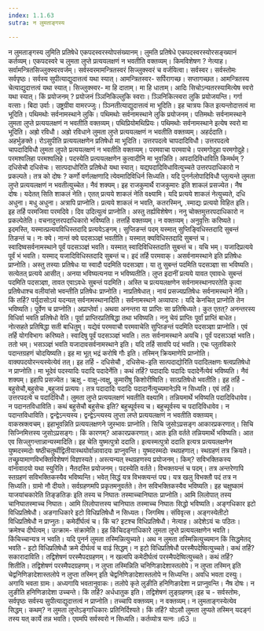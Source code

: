 ```yaml
---
index: 1.1.63
sutra: न लुमताङ्गस्य

---
```

 न लुमताङ्गस्य लुमिति प्रतिषेधे एकपदस्वरस्योपसंख्यानम्। लुमति प्रतिषेधे एकपदस्वरस्योरसङ्ख्यानं कर्तव्यम्। एकपदस्वरे च लुमता लुप्ते प्रत्ययलक्षणं न भवतीति वक्तव्यम्। किमविशेषण ? नेत्याह। सर्वामन्त्रितसिज्लुक्स्वरवर्जम्। सर्वस्वरमामन्त्रितस्वरं सिज्लुक्स्वरं च वर्जयित्वा। सर्वस्वर। सर्वस्तोमः सर्वपृष्ठः। सर्वस्य सुपीत्याद्युदात्तत्वं यथा स्यात्। आमन्त्रितस्वर- सर्पिरागच्छ। सप्तागच्छत। आमन्त्रितस्य चेत्याद्युदात्तत्वं यथा स्यात्। सिज्लुक्स्वर- मा हि दाताम्। मा हि धाताम्। आदिः सिचोऽन्यतरस्यामित्येष स्वरो यथा स्यात्। किं प्रयोजनम् ? प्रयोजनं ञ्ञिनिकिल्लुकि स्वराः। ञ्ञिनिकित्स्वरा लुकि प्रयोजयन्ति। गर्गा वत्साः। बिदा उर्वाः। उष्ट्रग्रीवा वामरज्जुः। ञ्ञ्नितीत्याद्युदात्तत्वं मा भूदिति। इह चात्रयः कित इत्यन्तोदात्तत्वं मा भूदिति। पथिमथोः सर्वनामस्थाने लुकि। पथिमथोः सर्वनामस्थाने लुकि प्रयोजनम्। पतिमथोः सर्वनामस्थाने लुमता लुप्ते प्रत्ययलक्षणं न भवतीति वक्तव्यम्। पथिप्रियोमथिप्रियः। पथिमथोः सर्वनामस्थाने इत्येष स्वरो मा भूदिति। अह्रो रविधौ। अह्रो रविधाने लुमता लुप्ते प्रत्ययलक्षणं न भवतीति वक्तव्यम्। अहर्ददाति। अहर्भुङक्ते। रोऽसुपीति प्रत्ययलक्षणेन प्रतिषेधो मा भूदिति। उत्तरपदत्वे चापदादिविधौ। उत्तरपदत्वे चापदादिविधौ लुमता लुपते प्रत्ययलक्षणं न भवतीति वक्तव्यम्। परमवाचा परमवाचे। परमगोदुहा परमगोदुहे। परमश्वलिहा परमश्वलिहे। पदस्येति प्रत्ययलक्षणेन कुत्वादीनि मा भूवन्निति। अपदादिविधाविति किमर्थम् ? दधिसेचौ दधिसेचः। सात्पदाधोरिति प्रतिषेधो यथा स्यात्। यद्यपदादिविधावित्युच्चते उत्तरपदाधिकारो न प्रकल्पते। तत्र को दोषः ? कर्णो वर्णलक्षणादि त्येवमादिविधिर्न सिध्यति। यदि पुनर्नलोपादिविधौ प्लुत्यन्ते लुमता लुप्ते प्रत्ययलक्षणं न भवतीत्युच्चेत। नैवं शक्यम्। इह राजकुमार्थै राजकुमारः इति शाकलं प्रसज्येत। नैष दोषः। यदेतत् सिति शाकलं नेति। एतत् प्रत्यये शाकलं नेति वक्ष्यामि। यदि प्रत्यये शाकलं नेत्युच्यते, दधि अधुना। मधु अधुना। अत्रापि प्राप्नोति। प्रत्यये शाकलं न भवति, कतरस्मिन्, .स्माद्यः प्रत्ययो विहित इति। इह तर्हि परमजिवा परमदिवे। दिव उदित्युत्वं प्राप्नोति। अस्तु तर्ह्यविशेषेण। ननु चोक्तमुत्तरपदाधिकारो न प्रकल्पेतेति। वचनादुत्तरपदाधिकारो भविष्यति। तत्तर्हि वक्तव्यम्। न वक्तव्यम्। अनुवृत्तिः करिष्यते। इदमस्ति, यस्मात्प्रत्ययविधिस्तदादि प्रत्ययेऽङ्गम्। सुप्तिङन्तं पदम् यस्मात् सुप्तिङ्विधिस्तदादि सुबन्तं तिङन्तं च। नः क्ये। नान्तं क्ये पदसञ्ञ्ज्ञं भवतीति। यस्मात् क्यविधिस्तदादि सुबन्तं च। स्वादिष्वसर्वनामस्थाने पूर्वं पदसञ्ञ्ज्ञं भवति। यस्मात् स्वादिविधिस्तदाति सुबन्तं च। यचि भम्। यजादिप्रत्यये पूर्वं भं भवति। यस्माद् यजादिविधिस्तदादि सुबन्तं च। इदं तर्हि परमवाक्। असर्वनामस्थाने इति प्रतिषेधः प्राप्नोति। अस्तु तस्याः प्रतिषेधः या स्वादौ पदमिति पदसञ्ज्ञा। या तु सुबन्तं पदमिति पदसञ्ज्ञा सा भविष्यति। सत्येतत् प्रत्यये आसीत्। अनया भविष्यत्यनया न भविष्यतीति। लुप्त इदानीं प्रत्यये यावत एवावधेः सुबन्तं पदमिति पदसञ्ज्ञा, तावत एवाऽवधेः सुबन्तं पदमिति। अस्ति च प्रत्ययलक्षणेन सर्वनामस्थानपरतेति कृत्वा प्रतिषेधाश्च वलीयांसो भवन्तीति प्रतिषेधः प्राप्नोति। नाप्रतिषेधात्। नायं प्रसज्यप्रतिषेधः सर्वनामस्थाने नेति। किं तर्हि? पर्युदासोऽयं यदन्यत् सर्वनामस्थानादिति। सर्वनामस्थाने अव्यापारः। यदि केनचित् प्राप्नोति तेन भविष्यति। पूर्वेण च प्राप्नोति। अप्राप्तेर्वा। अथवा अनन्तरा या प्राप्तिः सा प्रतिषिध्यते। कुत एतत्? अनन्तरस्य विधिर्वा भवति प्रतिषेधो वेति। पूर्वा प्राप्तिरप्रतिषिद्धा तथा भविष्यति। ननु चेयं प्राप्तिः पूर्वां प्राप्तिं बाधेत। नोत्सहते प्रतिषिद्धा सती बाधितुम्। यद्येवं परमवाचौ परमवाचेति सुप्तिङन्तं पदमिति पदसञ्ज्ञा प्राप्नोति। एवं तर्हि योगविभागः करिष्यते। स्वादिषु पूर्वं पदसञ्ञ्ज्ञं भवति। ततः सर्वनामस्थाने अयचि। पूर्वं पदसञ्ञ्ज्ञं भवति। ततो भम्। भसञ्ञ्ज्ञं भवति यजादावसर्वनामस्थाने इति। यदि तर्हि सावपि पदं भवति। एचः प्लुतविकारे पदान्तग्रहणं चोदयिष्यति। इह मा भूत् भद्रं करोषि गौः इति। तस्मिन् क्रियमाणेपि प्राप्नोति। वाक्यपदयोरन्त्यस्येत्येवं तत्। इह तर्हि -  दधिसेचौ , दधिसेचः-इति सात्पदाद्योरिति पदादिलक्षणः षत्वप्रतिषेधो न प्राप्नोति। मा भूदेवं पदस्यादिः पदादि पदादेर्नेति। कथं तर्हि? पदादादिः पदादिः पदादेर्नेत्येवं भविष्यति। नैवं शक्यम्। इहापि प्रसज्येत। ऋक्षु - वाक्षु-त्वक्षु, कुमारीषु किशोरीष्विति। सात्प्रतिषेधो भवतीति। इह तर्हि -  बहुसेचौ,बहुसेचः ,बहुजयं प्रत्ययः। तत्र पदादादिः पदादिः पदादार्नेत्युच्यमानेऽपि न सिध्यति। एवं तर्हि। उत्तरपदत्वे च पदादिविधौ। लुमता लुप्ते प्रत्ययलक्षणं भवतीति वक्ष्यामि। तन्नियमार्थे भविष्यति पदादिविधावेव। न पदानतविधाविति। कथं बहुसेचौ बहुसेचः इति? बहुच्पूर्वस्य च। बहुच्पूर्वस्य च पदादिविधावेव। न पदान्तविधाविति। द्वन्द्वेऽन्त्यस्य। द्वन्द्वेऽन्त्यस्य लुप्ता लप्ते प्रत्ययलक्षणं न भवतीति वक्तव्यम्। वाकस्रक्त्वचम्। इहाभूवन्निति प्रत्ययलक्षणने जुस्भावः प्राप्नोति। सिचि जुसोऽप्रसङ्ग आकारप्रकरणात्। सिचि सिज्निमित्तस्य जुसोऽप्रसङ्गः। किं कारणम्? आकारप्रकरणात्। आतः इति वर्तते तन्नियमार्थे भविष्यति। आत एव सिज्लुगन्तान्नान्यस्मादिति। इह चेति युष्मत्पुत्रो ददाति। इत्यस्मत्पुत्रो ददाति इत्यत्र प्रत्ययलक्षणेन युष्मदस्मदोः षष्ठीचतुर्थीद्वितीयास्थयोर्वान्नावादयः प्राप्नुवन्ति। युष्मदस्मदोः स्थग्रहणात्। स्थग्रहणं तत्र क्रियते। तच्छ्रूयामाणविभक्तिविशेषणं विज्ञास्यते। अस्त्यन्यत् स्थग्रहणस्य प्रयोजनम्। किम्? सविभक्तिकस्य वांनावादयो यथा स्युरिति। नैतदस्ति प्रयोजनम्। पदस्येति वर्तते। विभक्तयन्तं च पदम्। तत्र अन्तरेणापि स्तग्रहणं सविभक्तिकस्यैव भविष्यन्ति। भवेत् सिद्धं यत्र विभक्त्यन्तं पद्म। यत्र खलु विभक्तौ पदं तत्र न सिध्यति। ग्रामो नौ दीयते। सर्वग्रहणमपि प्रकृतमनुवर्तते। तेन सविभक्तिकस्यैव भविष्यति। इह चक्षुष्कामं याजयांचकारेति तिङ्ङतिङः इति तस्य च निघातः तस्माच्चानिघातः प्राप्नोति। आमि लिलोपात् तस्य चानिघातस्माच्च निघातः। आमि लिलोपात्तस्य चानिघातः तस्माच्च निघातः सिद्धो भविष्यति। अङ्गधिकार इटो विधिप्रतिषेधौ। अङगाधिकारे इटो विधिप्रतिषेधौ न सिध्यतः। जिगमिष। संविवृत्स। अङ्गस्येतीटो विधिप्रतिषेधौ न प्राप्नुतः। कमेर्दीर्घत्वं च। किं च? इटश्च विधिप्रतिषेधौ। नेत्याह। अदेशेऽयं चः पठितः। क्रमेश्च दीर्घत्वम्। उत्क्राम- संक्रामेति। इह किंचिदङ्गाधिकारे लुमता लुप्ते प्रत्ययलक्षणेन भवति। किंचिच्चान्यत्र न भवति। यदि पुनर्न लुमता तस्मिन्नित्युच्यते। अथ न लुमता तस्मिन्नित्युच्यमान किं सिद्धमेतद् भवति -  इटो विधिप्रतिषेधौ क्रमे दीर्घत्वं च वाढं सिद्धम्। न इटो विधिप्रतिषेधौ परस्मैपदेष्वित्युच्चते। कथं तर्हि? सकारादाविति। तद्विशेषणं परस्मैपदग्रहणम्। न खल्वपि कमेदीर्घत्वं परस्मैपदेष्वित्युच्चते। कथं तर्हि? शितीति। तद्विशेषणं परस्मैपदग्रहणम्। न लुप्ता तस्मिन्निति चनिणिङादेशास्तलोपे। न लुप्ता तस्मिन् इति चेद्वनिणिङादेशास्तलोपे न लुप्ता तस्मिन् इति चेद्वनिणिङादेशास्तलोपे न सिध्यन्ति। अवधि भवता दस्युः। अगायि भवता ग्रामः। अध्यगायि भवतानुवाकः। तलोपे कृते लुङीति हनिणिङादेशा न प्राप्नुवन्ति। नैष दोषः। न लुङीति हनिणिङादेशा उच्चन्ते। किं तर्हि? अर्धधातुक इति। तद्विशेषणं लुङ्ग्रहणम्।इह च -  सर्वस्तोमः, सर्वपृष्ठः सर्वस्य सुपीत्याद्युदात्तत्वं न प्राप्नोति। तच्चापि वक्तव्यम्। न वक्तव्यम्। न लुमताङ्गस्येत्येव सिद्धम्। कथम्? न लुमता लुप्तेऽङ्गाधिकारः प्रतिनिर्दिश्यते। किं तर्हि? योऽसौ लुमता लुप्यते तस्मिन् यदङ्गं तस्य यत् कार्ये तन्न भवति। एवमपि सर्वस्वरो न सिध्यति। कर्तव्योत्र यत्नः ॥63 ॥ 